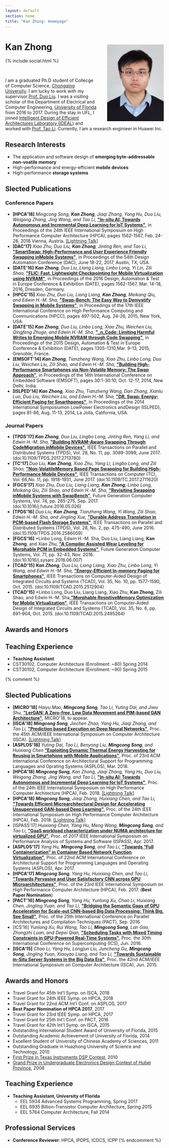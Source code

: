```yaml
---
layout: default
section: home
title: "Kan Zhong: Homepage"
---
```

<img src="static/info/zhongkan.jpg" class="img-thumbnail" width="180px" style="float:right; margin-left:30px; margin-top:35px; margin-bottom:10px;">

# Kan Zhong
{% include social.html %}

&nbsp;

I am a graduated Ph.D student of Collecge of Computer Science, [Chongqing University](https://www.cqu.edu.cn/). I am lucky to work with my supervisor [Prof. Duo Liu](http://www.cs.cqu.edu.cn/info/1139/1329.htm). I was a visiting scholar of the Department of Electrical and Computer Engineering, [University of Florida](https://www.ece.ufl.edu/) from 2016 to 2017. During the stay in UFL, I joined [Intelligent Design of Efficient Architectures Laboratory (IDEAL)](http://www.ideal.ece.ufl.edu) and worked with [Prof. Tao Li](http://www.taoli.ece.ufl.edu/). Currently, I am a research enginieer in Huawei Inc.


## Research Interests
  * The application and software design of **emerging byte-addressable non-voatile memory**
  * High-performance and energy-efficient **mobile devices**
  * High-performance **storage systems**
  
  
## Slected Publications
### Conference Papers
  * **[HPCA'18]** *Mingcong Song, __Kan Zhong__, Jiaqi Zhang, Yang Hu, Duo Liu, Weigong Zhang, Jing Wang, and Tao Li,* **["In-situ AI: Towards Autonomous and Incremental Deep Learning for IoT Systems"](static/papers/hpca18-insituAI.pdf)**, in Proceedings of the 24th IEEE International Symposium on High Performance Computer Architecture (HPCA), pages 1562-1567, Feb. 24-28, 2018 Vienna, Austria. [[Lightning Talk]](https://www.youtube.com/watch?v=eKjfgcXZ7Ug)
  * **[DAC'17]** *Xiao Zhu, Duo Liu, __Kan Zhong__, Jinting Ren, and Tao Li,* **["SmartSwap: High-Performance and User Experience Friendly Swapping inMobile Systems"](static/papers/dac17-smartswap.pdf)**, in Proceedings of the 54th Design Automation Conference (DAC), June 18-22, 2017, Austin, TX, USA.
  * **[DATE'16]** *__Kan Zhong__, Duo Liu, Liang Liang, Linbo Long, Yi Lin, Zili Shao,* **["FLIC: Fast, Lightweight Checkpointing for Mobile Virtualization using NVRAM"](static/papers/date16-flic.pdf)**, in Proceedings of the 2016 Design, Automation & Test in Europe Conference & Exhibition (DATE), pages 1562-1567, Mar. 14-18, 2016, Dresden, Germany.
  * **[HPCC'15]** *Xiao Zhu, Duo Liu, Liang Liang, __Kan Zhong__, Meikang Qiu, and Edwin H.-M. Sha,* **["Swap-Bench: The Easy Way to Demystify Swapping in Mobile Systems"](static/papers/hpcc15-swapbench.pdf)**, in Proceedings of the 17th IEEE International Conference on High Performance Computing and Communications (HPCC), pages 497-502, Aug. 24-26, 2015, New York, USA.
  * **[DATE'15]** *__Kan Zhong__, Duo Liu, Linbo Long, Xiao Zhu, Weichen Liu, Qingfeng Zhuge, and Edwin H.-M. Sha,* **["_n_Code: Limiting Harmful Writes to Emerging Mobile NVRAM through Code Swapping"](static/papers/date15-ncode.pdf)**, in Proceedings of the 2015 Design, Automation & Test in Europe Conference & Exhibition (DATE), pages 1305-1310,Mar. 9-13, 2015, Grenoble, France.
  * **[EMSOFT'14]** *__Kan Zhong__, Tianzheng Wang, Xiao Zhu, Linbo Long, Duo Liu, Weichen Liu, Zili Shao, and Edwin H.-M. Sha,* **["Building High-Performance Smartphones via Non-Volatile Memory: The Swap Approach"](static/papers/emsoft14-nvmswap.pdf)**, in Proceedings of the 14th International Conference on Embedded Software (EMSOFT), pages 30:1-30:10, Oct. 12-17, 2014, New Delhi, India.
  * **[ISLPED'14]** *__Kan Zhong__, Xiao Zhu, Tianzheng Wang, Dan Zhang, Xianlu Luo, Duo Liu, Weichen Liu, and Edwin H.-M. Sha,* **["DR. Swap: Energy-Efficient Paging for Smarthpones"](static/papers/islped14-drswap.pdf)**, in Proceedings of the 2014 International Symposiumon LowPower Electronics andDesign (ISLPED), pages 81-86, Aug. 11-13, 2014, La Jolla, California, USA.
  

### Journal Papers
  * **[TPDS'17]** *__Kan Zhong__, Duo Liu, Lingbo Long, Jinting Ren, Yang Li, and Edwin H.-M. Sha,* **["Building NVRAM-Aware Swapping Through CodeMigration inMobile Devices"](static/papers/tpds17-ncode.pdf)**, IEEE Transactions on Parallel and Distributed Systems (TPDS), Vol. 28, No. 11, pp. 3089-3099, June 2017. (doi:10.1109/TPDS.2017.2713780)
  * **[TC'17]** *Duo Liu, __Kan Zhong__, Xiao Zhu, Yang Li, Lingbo Long, and Zili Shao,* **["Non-VolatileMemory Based Page Swapping for Building High-Performance Mobile Devices"](static/papers/tc17-nvmswap.pdf)**, IEEE Transactions on Computer (TC), Vol. 66,No. 11, pp. 1918-1931, June 2017. (doi:10.1109/TC.2017.2711620)
  * **[FGCS'17]** *Xiao Zhu, Duo Liu, Liang Liang, __Kan Zhong__, Linbo Long, Meikang Qiu, Zili Shao, and Edwin H.-M. Sha,* **["Revisiting Swapping inMobile Systems with SwapBench"](static/papers/In-situ_AI.pdf)**, Future Generation Computer Systems, Vol. 74, pp. 265-275, Sep. 2017. (doi:10.1016/j.future.2016.05.026)
  * **[TPDS'16]** *Duo Liu, __Kan Zhong__, Tianzheng Wang, Yi Wang, Zili Shao, Edwin H.-M. Sha, and Jingling Xue,* **["Durable Address Translation in PCM-based Flash Storage Systems"](static/papers/tpds16-pcmftl.pdf)**, IEEE Transactions on Parallel and Distributed Systems (TPDS), Vol. 28, No. 2, pp. 475-490, June 2016. (doi:10.1109/TPDS.2016.2586059)
  * **[FGCS'16]** *Linbo Long, Edwin H.-M. Sha, Duo Liu, Liang Liang, __Kan Zhong__, and Xiao Zhu, **["A Compiler Assisted Wear Leveling for Morphable PCM in Embedded Systems"](static/papers/fgcs16-wear.pdf)**, Future Generation Computer Systems, Vol. 71, pp. 32-43, Nov. 2016. (doi:10.1016/j.sysarc.2016.06.007)
  * **[TCAD'15]** *__Kan Zhong__, Duo Liu, Liang Liang, Xiao Zhu, Linbo Long, Yi Wang, and Edwin H.-M. Sha,* **["Energy-Efficient In-memory Paging for Smartphones"](static/papers/tcad15-drswap.pdf)**, IEEE Transactions on Computer-Aided Design of Integrated Circuits and Systems (TCAD), Vol. 35, No. 10, pp. 1577-1590, Oct. 2015. (doi:10.1109/TCAD.2015.2512904)
  * **[TCAD'15]** *Linbo Long, Duo Liu, Liang Liang, Xiao Zhu, __Kan Zhong__, Zili Shao, and Edwin H.-M. Sha,**["Morphable ResistiveMemory Optimization for Mobile Virtualization"](static/papers/tcad15-ballon.pdf)**, IEEE Transactions on Computer-Aided Design of Integrated Circuits and Systems (TCAD), Vol. 35, No. 6, pp. 891-904, Oct. 2015. (doi:10.1109/TCAD.2015.2495264)
  
## Awards and Honors


## Teaching Experience
  * **Teaching Assistant**
  * CST30102, Computer Architecture (Enrollment: ~80) Spring 2014
  * CST30102, Computer Architecture (Enrollment: ~90) Spring 2015

{% comment %}


## Slected Publications
  * **[MICRO'18]** *Haiyu Mao, __Mingcong Song__, Tao Li, Yuting Dai, and Jiwu Shu,* **["LerGAN: A Zero-free, Low Data
Movement and PIM-based GAN Architecture"]()**, MICRO'18, to appear.
  * **[ISCA'18]** *__Mingcong Song__, Jiechen Zhao, Yang Hu, Jiaqi Zhang, and Tao Li,* **["Prediction based Execution on Deep Neural Networks"](static/papers/Prediction_AI.pdf)**, Proc. the 45th ACM/IEEE International Symposium on Computer Architecture (ISCA). [[Lightning Talk]](https://www.youtube.com/watch?v=YdczKwzn1eU)
  * **[ASPLOS'18]** *Yuting Dai, Tao Li, Benyong Liu, __Mingcong Song__, and Huixiang Chen* **[“Exploiting Dynamic Thermal Energy Harvesting for Reusing in Smartphone with Mobile Applications”]()**, Proc. of 23rd ACM International Conference on Architectural Support for Programming Languages and Oprating Systems (ASPLOS), Mar. 2018.
  * **[HPCA'18]** *__Mingcong Song__, Kan Zhong, Jiaqi Zhang, Yang Hu, Duo Liu, Weigong Zhang, Jing Wang, and Tao Li,* **["In-situ AI: Towards Autonomous and Incremental Deep Learning for IoT Systems"](static/papers/In-situ_AI.pdf)**, Proc. of the 24th IEEE International Symposium on High Performance Computer Architecture (HPCA), Feb. 2018. [[Lightning Talk]](https://www.youtube.com/watch?v=eKjfgcXZ7Ug)
  * **[HPCA'18]** *__Mingcong Song__, Jiaqi Zhang, Huixiang Chen, and Tao Li,* **["Towards Efficient Microarchitectural Design for Accelerating Unsupervised GAN-based Deep Learning"](static/papers/GAN.pdf)**, Proc. of the 24th IEEE International Symposium on High Performance Computer Architecture (HPCA), Feb. 2018. [[Lightning Talk]](https://www.youtube.com/watch?v=itVJW4qd5Yk)
  * [ISPASS'17] *Huixiang Chen, Yang Hu, Meng Wang, __Mingcong Song__, and Tao Li,* **["GaaS workload characterization under NUMA architecture for virtualized GPU"](http://ieeexplore.ieee.org/document/7975271/)**, Proc. of 2017 IEEE International Symposium on Performance Analysis of Systems and Software (ISPASS), Apr. 2017.
   * **[ASPLOS'17]** *Yang Hu, __Mingcong Song__, and Tao Li,* **[“Towards “Full Containerization” in Container Based Network Function Virtualization”](https://dl.acm.org/citation.cfm?id=3037713)**, Proc. of 22nd ACM International Conference on Architectural Support for Programming Languages and Operating Systems (ASPLOS), Apr. 2017.
   * **[HPCA'17]** *__Mingcong Song__, Yang Hu, Huixiang Chen, and Tao Li,* **["Towards Pervasive and User Satisfactory CNN across GPU Microarchitectures"](static/papers/P-CNN.pdf)**, Proc. of the 23rd IEEE International Symposium on High Performance Computer Architecture (HPCA), Feb. 2017. (**Best Paper Nomination**)
   * **[PACT'16]** *__Mingcong Song__, Yang Hu, Yunlong Xu, Chao Li, Huixiang Chen, Jingling Yuan, and Tao Li,* **["Bridging the Semantic Gaps of GPU Acceleration for Scale-out CNN-based Big Data Processing: Think Big, See Small"](static/papers/D3NN.pdf)**, Proc. of the 25th International Conference on Parallel Architectures and Compilation Techniques (PACT), Sep. 2016.
   * [ICS'16] *Yunlong Xu, Rui Wang, Tao Li, __Mingcong Song__, Lan Gao, Zhongzhi Luan, and Depei Qian,* **["Scheduling Tasks with Mixed Timing Constraints in GPU-Powered Real-Time Systems"](https://dl.acm.org/citation.cfm?id=2926265)**, Proc. the 30th International Conference on Supercomputing (ICS), Jun. 2016. 
   * **[ISCA'15]** *Chao Li, Yang Hu, Longjun Liu, Juncheng Gu, __Mingcong Song__, Jingling Yuan, Xiaoyao Liang, and Tao Li,* **["Towards Sustainable in-Situ Server Systems in the Big Data Era"](http://ieeexplore.ieee.org/document/7284052/)**, Proc. the 42nd ACM/IEEE International Symposium on Computer Architecture (ISCA), Jun. 2015.
  
## Awards and Honors
  * Travel Grant for 45th Int'l Symp. on ISCA, 2018
  * Travel Grant for 24th IEEE Symp. on HPCA, 2018
  * Travel Grant for 22nd ACM Int'l Conf. on ASPLOS, 2017
  * **Best Paper Nomination of HPCA 2017**, 2017
  * Travel Grant for 23rd IEEE Symp. on HPCA, 2017
  * Travel Grant for 25th Int'l Conf. on PACT, 2016
  * Travel Grant for 42th Int'l Symp. on ISCA, 2015
  * Outstanding International Student Award of University of Florida, 2015
  * Outstanding Academic Achievement of University of Florida, 2014
  * Excellent Student of University of Chinese Academy of Sciences, 2011
  * Outstanding Graduate in Huazhong University of Science and Technology, 2010
  * [First Prize in Texas Instruments DSP Contest](http://qiming.hust.edu.cn/info/1113/2585.htm), 2010 
  * [Grand Prize in Undergraduate Electronics Design Contest of Hubei Province](http://news.hust.edu.cn/_t6/2008/0930/c159a22343/page.htm), 2008

## Teaching Experience
  * **Teaching Assistant, University of Florida**
    * EEL 5934 Advanced Systems Programming, Spring 2017    
    * EEL 6935 Billion-Transistor Computer Architecture, Spring 2015
    * EEL 5764 Computer Architecture, Fall 2014

## Professional Services
  * **Conference Reviewer**:	HPCA, IPDPS, ICDCS, ICPP
{% endcomment %}
